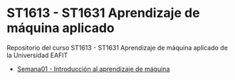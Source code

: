 # ST1613 - ST1631 Aprendizaje de máquina aplicado

Repositorio del curso ST1613 - ST1631 Aprendizaje de máquina aplicado de la Universidad EAFIT

- [Semana01 - Introducción al aprendizaje de máquina](/Week01%20-%20Intro/)


